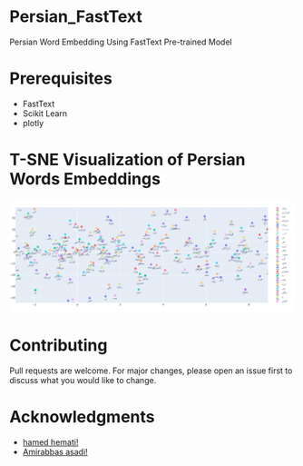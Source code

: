 # Persian_FastText
Persian Word Embedding Using FastText Pre-trained Model
# Prerequisites
* FastText
* Scikit Learn
* plotly
# T-SNE Visualization of Persian Words Embeddings
![-SNE Visualization of Persian Words Embeddings](https://github.com/MohammadHeydari/Persian_FastText/blob/master/tsne%20Visualization%20of%20Persian%20Words%20Embedding.png)
# Contributing
Pull requests are welcome. For major changes, please open an issue first to discuss what you would like to change.
# Acknowledgments
* [hamed hemati!](https://github.com/hamedhemati)
* [Amirabbas asadi!](https://github.com/amirabbasasadi)
